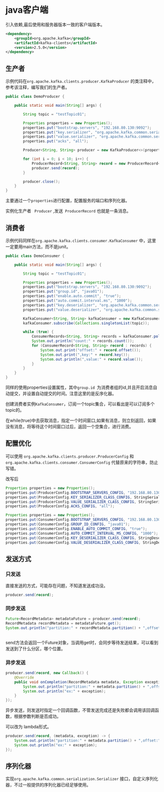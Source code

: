 # java客户端

引入依赖,最后使用和服务器版本一致的客户端版本。

```xml
<dependency>
    <groupId>org.apache.kafka</groupId>
    <artifactId>kafka-clients</artifactId>
    <version>2.5.0</version>
</dependency>
```

## 生产者

示例代码在`org.apache.kafka.clients.producer.KafkaProducer` 的类注释中，参考该注释，编写我们的生产者。

```java
public class DemoProducer {

    public static void main(String[] args) {

        String topic = "testTopic01";

        Properties properties = new Properties();
        properties.put("bootstrap.servers", "192.168.80.130:9092");
        properties.put("key.serializer", "org.apache.kafka.common.serialization.StringSerializer");
        properties.put("value.serializer", "org.apache.kafka.common.serialization.StringSerializer");
        properties.put("acks", "all");

        Producer<String, String> producer = new KafkaProducer<>(properties);

        for (int i = 0; i < 10; i++) {
            ProducerRecord<String, String> record = new ProducerRecord<>(topic, "v" + i, "v" + i);
            producer.send(record);
        }

        producer.close();
    }
}
```

主要通过一个`properties`进行配置，配置服务的端口和序列化器。

实例化生产者 ` Producer` ,发送` ProducerRecord` 也就是一条消息。



## 消费者

示例代码同样在`org.apache.kafka.clients.consumer.KafkaConsumer` 中，这里一定要用main方法，而不是junit。

```java
public class DemoConsumer {

    public static void main(String[] args) {

        String topic = "testTopic01";

        Properties properties = new Properties();
        properties.put("bootstrap.servers", "192.168.80.130:9092");
        properties.put("group.id", "java01");
        properties.put("enable.auto.commit", "true");
        properties.put("auto.commit.interval.ms", "1000");
        properties.put("key.deserializer", "org.apache.kafka.common.serialization.StringDeserializer");
        properties.put("value.deserializer", "org.apache.kafka.common.serialization.StringDeserializer");

        KafkaConsumer<String, String> kafkaConsumer = new KafkaConsumer<>(properties);
        kafkaConsumer.subscribe(Collections.singletonList(topic));

        while (true) {
            ConsumerRecords<String, String> records = kafkaConsumer.poll(Duration.ofSeconds(10));
            System.out.println("count:" + records.count());
            for (ConsumerRecord<String, String> record : records) {
                System.out.print("offset:" + record.offset());
                System.out.print(",key:" + record.key());
                System.out.println(",value:" + record.value());
            }
        }
    }
}
```

同样的使用properties设置属性，其中`group.id `为消费者组的id,并且开启消息自动提交，并设置自动提交的时间。注意这里的是反序化器。

创建消费者实例`KafkaConsumer`，订阅一个topic集合，可以看出是可以订阅多个topic的。

在while(true)中去获取消息，指定一个时间窗口,如果有消息，则立刻返回，如果没有消息，将等待这个时间窗口过后，返回一个空集合，进行消费。

## 配置优化

可以使用 `org.apache.kafka.clients.producer.ProducerConfig` 和 `org.apache.kafka.clients.consumer.ConsumerConfig` 代替原来的字符串，防止写错。

改写后

```java
Properties properties = new Properties();
properties.put(ProducerConfig.BOOTSTRAP_SERVERS_CONFIG, "192.168.80.130:9092");
properties.put(ProducerConfig.KEY_SERIALIZER_CLASS_CONFIG, StringSerializer.class.getName());
properties.put(ProducerConfig.VALUE_SERIALIZER_CLASS_CONFIG, StringSerializer.class.getName());
properties.put(ProducerConfig.ACKS_CONFIG, "all");
```

```java
Properties properties = new Properties();
properties.put(ConsumerConfig.BOOTSTRAP_SERVERS_CONFIG, "192.168.80.130:9092");
properties.put(ConsumerConfig.GROUP_ID_CONFIG, "java01");
properties.put(ConsumerConfig.ENABLE_AUTO_COMMIT_CONFIG, "true");
properties.put(ConsumerConfig.AUTO_COMMIT_INTERVAL_MS_CONFIG, "1000");
properties.put(ConsumerConfig.KEY_DESERIALIZER_CLASS_CONFIG, StringDeserializer.class.getName());
properties.put(ConsumerConfig.VALUE_DESERIALIZER_CLASS_CONFIG, StringDeserializer.class.getName());
```

## 发送方式

### 只发送

直接发送的方式，可能存在问题，不知道发送成功没。

```java
producer.send(record);
```

### 同步发送

```java
Future<RecordMetadata> metadataFuture = producer.send(record);
RecordMetadata recordMetadata = metadataFuture.get();
System.out.println("partition:" + recordMetadata.partition() + ",offset:" + recordMetadata.offset());
        
```

send方法会返回一个Future对象，当调用get时，会同步等待发送结果，可以看到发送到了什么分区，哪个位置。

### 异步发送

```java
producer.send(record, new Callback() {
    @Override
    public void onCompletion(RecordMetadata metadata, Exception exception) {
        System.out.println("partition:" + metadata.partition() + ",offset:" + metadata.offset());
        System.out.println("ex:" + exception);
    }
});
```

异步发送，则发送时指定一个回调函数，不管发送完成还是失败都会调用该回调函数，根据参数判断是否成功。

可以改为 lambda形式。

```java
producer.send(record, (metadata, exception) -> {
    System.out.println("partition:" + metadata.partition() + ",offset:" + metadata.offset());
    System.out.println("ex:" + exception);
});
```

## 序列化器

实现`org.apache.kafka.common.serialization.Serializer` 接口，自定义序列化器，不过一般提供的序列化器已经足够使用。



